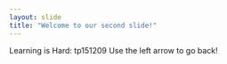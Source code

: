 ```yaml
---
layout: slide
title: "Welcome to our second slide!"
---
```

Learning is Hard: tp151209
Use the left arrow to go back!
